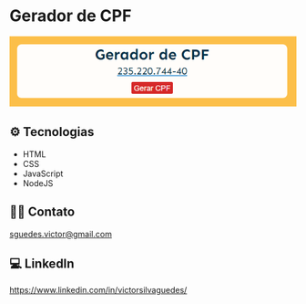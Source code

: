 # Gerador de CPF

![preview](.github/geradorDeCPF.png)

## ⚙ Tecnologias

- HTML
- CSS
- JavaScript
- NodeJS

## 👨‍💻 Contato

sguedes.victor@gmail.com

## 💻 LinkedIn

https://www.linkedin.com/in/victorsilvaguedes/
